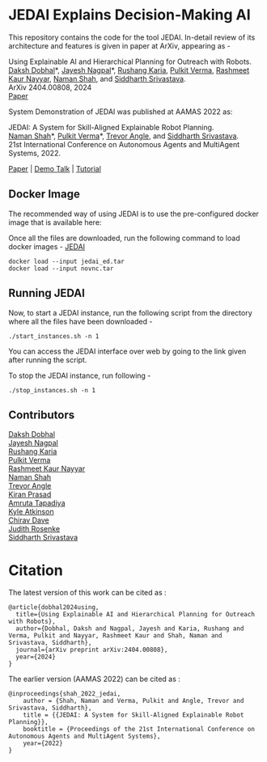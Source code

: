 # JEDAI Explains Decision-Making AI

This repository contains the code for the tool JEDAI. In-detail review of its architecture and features is given in paper at ArXiv, appearing as - 

Using Explainable AI and Hierarchical Planning for Outreach with Robots. <br/>
[Daksh Dobhal](https://github.com/DakshASU)\*,
[Jayesh Nagpal](https://github.com/jayesh59)\*,
[Rushang Karia](https://rushangkaria.github.io/),
[Pulkit Verma](https://pulkitverma.net),
[Rashmeet Kaur Nayyar](https://www.rashmeetnayyar.com/),
[Naman Shah](https://www.namanshah.net/), and
[Siddharth Srivastava](http://siddharthsrivastava.net/). <br/>
ArXiv 2404.00808, 2024 <br/>
[Paper](https://arxiv.org/pdf/2404.00808.pdf)

System Demonstration of JEDAI was published at AAMAS 2022 as:

JEDAI: A System for Skill-Aligned Explainable Robot Planning.<br/>
[Naman Shah](https://www.namanshah.net/)\*, 
[Pulkit Verma](https://pulkitverma.net)\*, 
[Trevor Angle](http://trevorangle.com), and 
[Siddharth Srivastava](http://siddharthsrivastava.net/). <br/>
21st International Conference on Autonomous Agents and MultiAgent Systems, 2022. <br/>

[Paper](https://aair-lab.github.io/Publications/svas_aamas22.pdf) | [Demo Talk](https://www.youtube.com/watch?v=MQdoikcnhbY) | [Tutorial](https://www.youtube.com/watch?v=57os8Ap1N5U)
<br />

##  Docker Image

<!-- The recommended way of using JEDAI is to use pre-configured Virtual Machine image that is available here: [https://bit.ly/2WccU4K](https://bit.ly/2WccU4K) -->
The recommended way of using JEDAI is to use the pre-configured docker image that is available here: 

Once all the files are downloaded, run the following command to load docker images - [JEDAI](https://drive.google.com/drive/folders/1YqBA21d0TRN67YN0XYuYPEFnc2ObVlH6?usp=sharing)

`docker load --input jedai_ed.tar` <br/>
`docker load --input novnc.tar`

## Running JEDAI

Now, to start a JEDAI instance, run the following script from the directory where all the files have been downloaded - 

`./start_instances.sh -n 1`

You can access the JEDAI interface over web by going to the link given after running the script.

To stop the JEDAI instance, run following - 

`./stop_instances.sh -n 1`

## Contributors
[Daksh Dobhal](https://github.com/DakshASU)<br/>
[Jayesh Nagpal](https://github.com/jayesh59)<br/>
[Rushang Karia](https://rushangkaria.github.io/)<br/>
[Pulkit Verma](https://pulkitverma.net)<br/>
[Rashmeet Kaur Nayyar](https://www.rashmeetnayyar.com/)<br/>
[Naman Shah](https://www.namanshah.net/)<br/>
[Trevor Angle](http://trevorangle.com) <br/>
[Kiran Prasad](https://github.com/kiranprasad)<br/>
[Amruta Tapadiya](https://github.com/amy88amy)<br/>
[Kyle Atkinson](https://github.com/KyleTheEpic)<br/>
[Chirav Dave](https://chiravdave.github.io/)<br/>
[Judith Rosenke](https://www.linkedin.com/in/judith-rosenke/)<br/>
[Siddharth Srivastava](https://siddharthsrivastava.net/)

# Citation
The latest version of this work can be cited as :

```
@article{dobhal2024using,
  title={Using Explainable AI and Hierarchical Planning for Outreach with Robots},
  author={Dobhal, Daksh and Nagpal, Jayesh and Karia, Rushang and Verma, Pulkit and Nayyar, Rashmeet Kaur and Shah, Naman and Srivastava, Siddharth},
  journal={arXiv preprint arXiv:2404.00808},
  year={2024}
}
```
The earlier version (AAMAS 2022) can be cited as :

```
@inproceedings{shah_2022_jedai,
    author = {Shah, Naman and Verma, Pulkit and Angle, Trevor and Srivastava, Siddharth},
    title = {{JEDAI: A System for Skill-Aligned Explainable Robot Planning}},
    booktitle = {Proceedings of the 21st International Conference on Autonomous Agents and MultiAgent Systems},
    year={2022}
}
```


